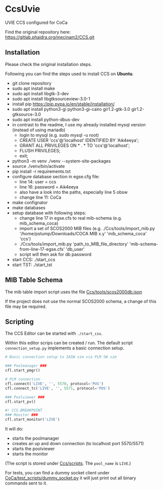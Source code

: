 # CcsUvie
UVIE CCS configured for CoCa

Find the original repository here: https://gitlab.phaidra.org/mecinam2/CCS.git

## Installation
Please check the original installation steps.

Following you can find the steps used to install CCS on **Ubuntu**.

- git clone repository
- sudo apt install make
- sudo apt install libgtk-3-dev
- sudo apt install libgtksourceview-3.0-1
- install pip https://pip.pypa.io/en/stable/installation/
- sudo apt install python3-gi python3-gi-cairo gir1.2-gtk-3.0 gir1.2-gtksource-3.0
- sudo apt install python-dbus-dev
- in contrast to the readme, I use my already installed mysql version (instead of using mariadb)
  * login to mysql (e.g. sudo mysql -u root)
  * CREATE USER 'ccs'@'localhost' IDENTIFIED BY 'Aik4eeya';
  * GRANT ALL PRIVILEGES ON * . * TO 'ccs'@'localhost';
  * FLUSH PRIVILEGES;
  * exit;
- python3 -m venv ./venv --system-site-packages
- source ./venv/bin/activate
- pip install -r requirements.txt
- configure database section in egse.cfg file:
  * line 14: user = ccs
  * line 16: password = Aik4eeya
  * also have a look into the paths, especially line 5 obsw
  * change line 11: CoCa
- make confignator
- make databases
- setup database with following steps:
  * change line 17 in egse.cfs to real mib-schema (e.g. mib_schema_coca)
  * import a set of SCOS2000 MIB files (e.g. ./Ccs/tools/import_mib.py '/home/pstump/Downloads/COCA MIB x.y' 'mib_schema_coca' 'ccs')
  * ./Ccs/tools/import_mib.py 'path_to_MIB_file_directory' 'mib-schema-from-line-17-egse.cfs' 'db_user'
  * script will then ask for db password
- start CCS: ./start_ccs
- start TST: ./start_tst

## MIB Table Schema
The mib table import script uses the file [Ccs/tools/scos2000db.json](Ccs/tools/scos2000db.json)

If the project does not use the normal SCOS2000 schema, a change of
this file may be required.

## Scripting
The CCS Editor can be started with `./start_css`.

Within this editor scrips can be created / run. The default script
`connection_setup.py` implements a basic connection setup.

```python
# Basic connection setup to IASW sim via PLM SW sim

### Poolmanager ###
cfl.start_pmgr()

# PLM connection
cfl.connect('LIVE', '', 5570, protocol='PUS')
cfl.connect_tc('LIVE', '', 5571, protocol='PUS')

### Poolviewer ###
cfl.start_pv()

#! CCS.BREAKPOINT
### Monitor ###
cfl.start_monitor('LIVE')
```

It will do:

- starts the poolmanager
- creates an up and down connection (to localhost port 5570/5571)
- starts the poolviewer
- starts the monitor

(The script is stored under [Ccs/scripts](Ccs/scripts). The
`pool_name` is `LIVE`.)

For tests, you can find a dummy socket client under
[CoCa/test_scripts/dummy_socket.py](CoCa/test_scripts/dummy_socket.py)
it will just print out all binary commands sent to it.
